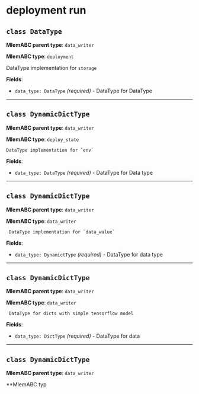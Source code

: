 # deployment run

## `class DataType`

**MlemABC parent type**: `data_writer`

**MlemABC type**: `deployment`

DataType implementation for `storage`

**Fields**:

- `data_type: DataType` _(required)_ - DataType for DataType

---

## `class DynamicDictType`

**MlemABC parent type**: `data_writer`

**MlemABC type**: `deploy_state`

    DataType implementation for `env`

**Fields**:

- `data_type: DataType` _(required)_ - DataType for Data type

---

## `class DynamicDictType`

**MlemABC parent type**: `data_writer`

**MlemABC type**: `data_writer`

     DataType implementation for `data_walue`

**Fields**:

- `data_type: DynamictType` _(required)_ - DataType for data type

---

## `class DynamicDictType`

**MlemABC parent type**: `data_writer`

**MlemABC type**: `data_writer`

     DataType for dicts with simple tensorflow model

**Fields**:

- `data_type: DictType` _(required)_ - DataType for data

---

## `class DynamicDictType`

**MlemABC parent type**: `data_writer`

\*\*MlemABC typ

